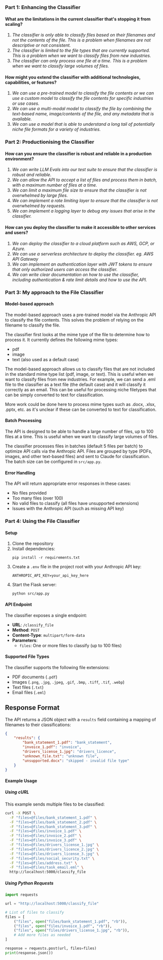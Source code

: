 ### Part 1: Enhancing the Classifier

#### What are the limitations in the current classifier that's stopping it from scaling?

1. _The classifier is only able to classify files based on their filenames and not the contents of the file. This is a problem when filenames are not descriptive or not consistent._
2. _The classifier is limited to the file types that are currently supported. This is a problem when we want to classify files from new industries._
3. _The classifier can only process one file at a time. This is a problem when we want to classify large volumes of files._

#### How might you extend the classifier with additional technologies, capabilities, or features?

1. _We can use a pre-trained model to classify the file contents or we can use a custom model to classify the file contents for specific industries or use cases._
2. _We can use a multi-modal model to classify the file by combining the text-based name, image/contents of the file, and any metadata that is available._
3. _We can use a model that is able to understand a long tail of potentially niche file formats for a variety of industries._

### Part 2: Productionising the Classifier 

#### How can you ensure the classifier is robust and reliable in a production environment?

1. _We can write LLM Evals into our test suite to ensure that the classifier is robust and reliable._
2. _We can allow the API to accept a list of files and process them in batch, with a maximum number of files at a time._
3. _We can limit a maximum file size to ensure that the classifier is not overwhelmed by large files._
4. _We can implement a rate limiting layer to ensure that the classifier is not overwhelmed by requests._
5. _We can implement a logging layer to debug any issues that arise in the classifier._

#### How can you deploy the classifier to make it accessible to other services and users?

1. _We can deploy the classifier to a cloud platform such as AWS, GCP, or Azure._
2. _We can use a serverless architecture to deploy the classifier. eg. AWS API Gateway_
3. _We can implement an authentication layer with JWT tokens to ensure that only authorized users can access the classifier._
4. _We can write clear documentation on how to use the classifier, including authentication & rate limit details and how to use the API._

### Part 3: My approach to the File Classifier

#### Model-based approach

The model-based approach uses a pre-trained model via the Anthropic API to classify the file contents. This solves the problem of relying on the filename to classify the file.

The classifier first looks at the mime type of the file to determine how to process it. It currently defines the following mime types:

- pdf
- image
- text (also used as a default case)

The model-based approach allows us to classify files that are not included in the standard mime type list (pdf, image, or text). This is useful when we want to classify files from new industries. For example, we can send a .eml file to the classifier as a text file (the default case) and it will classify it correctly as an email. This can be useful for processing niche filetypes that can be simply converted to text for classification.

More work could be done here to process mime types such as .docx, .xlsx, .pptx, etc. as it's unclear if these can be converted to text for classification.

#### Batch Processing

The API is designed to be able to handle a large number of files, up to 100 files at a time. This is useful when we want to classify large volumes of files.

The classifier processes files in batches (default 5 files per batch) to optimize API calls via the Anthropic API. Files are grouped by type (PDFs, images, and other text-based files) and sent to Claude for classification. The batch size can be configured in `src/app.py`.

#### Error Handling

The API will return appropriate error responses in these cases:
- No files provided
- Too many files (over 100)
- No valid files to classify (all files have unsupported extensions)
- Issues with the Anthropic API (such as missing API key)

### Part 4: Using the File Classifier

#### Setup

1. Clone the repository
2. Install dependencies:
   ```
   pip install -r requirements.txt
   ```
3. Create a `.env` file in the project root with your Anthropic API key:
   ```
   ANTHROPIC_API_KEY=your_api_key_here
   ```
4. Start the Flask server:
   ```
   python src/app.py
   ```

#### API Endpoint

The classifier exposes a single endpoint:

- **URL**: `/classify_file`
- **Method**: `POST`
- **Content-Type**: `multipart/form-data`
- **Parameters**: 
  - `files`: One or more files to classify (up to 100 files)

#### Supported File Types

The classifier supports the following file extensions:
- PDF documents (`.pdf`)
- Images (`.png`, `.jpg`, `.jpeg`, `.gif`, `.bmp`, `.tiff`, `.tif`, `.webp`)
- Text files (`.txt`)
- Email files (`.eml`)
## Response Format

The API returns a JSON object with a `results` field containing a mapping of filenames to their classifications:

```json
{
    "results": {
        "bank_statement_1.pdf": "bank_statement",
        "invoice_1.pdf": "invoice",
        "drivers_license_1.jpg": "drivers_licence",
        "unknown_file.txt": "unknown file",
        "unsupported.docx": "skipped - invalid file type"
    }
}
```

#### Example Usage

##### Using cURL

This example sends multiple files to be classified:

```bash
curl -X POST \
  -F "files=@files/bank_statement_1.pdf" \
  -F "files=@files/bank_statement_2.pdf" \
  -F "files=@files/bank_statement_3.pdf" \
  -F "files=@files/invoice_1.pdf" \
  -F "files=@files/invoice_2.pdf" \
  -F "files=@files/invoice_3.pdf" \
  -F "files=@files/drivers_license_1.jpg" \
  -F "files=@files/drivers_licence_2.jpg" \
  -F "files=@files/drivers_license_3.jpg" \
  -F "files=@files/social_security.txt" \
  -F "files=@files/address.txt" \
  -F "files=@files/task_email.eml" \
  http://localhost:5000/classify_file
```

##### Using Python Requests

```python
import requests

url = "http://localhost:5000/classify_file"

# List of files to classify
files = [
    ("files", open("files/bank_statement_1.pdf", "rb")),
    ("files", open("files/invoice_1.pdf", "rb")),
    ("files", open("files/drivers_license_1.jpg", "rb")),
    # Add more files as needed
]

response = requests.post(url, files=files)
print(response.json())
```
